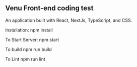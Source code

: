 ## Venu Front-end coding test

An application built with React, NextJs, TypeScript, and CSS.

Installation:
npm install

To Start Server:
npm start

To build 
npm run build

To Lint 
npm run lint

